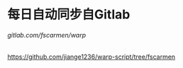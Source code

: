 # 每日自动同步自Gitlab
###### gitlab.com/fscarmen/warp
https://github.com/jiange1236/warp-script/tree/fscarmen
